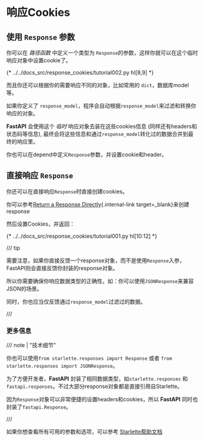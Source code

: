 # 响应Cookies

## 使用 `Response` 参数

你可以在 *路径函数* 中定义一个类型为 `Response`的参数，这样你就可以在这个临时响应对象中设置cookie了。

{* ../../docs_src/response_cookies/tutorial002.py hl[8,9] *}

而且你还可以根据你的需要响应不同的对象，比如常用的 `dict`，数据库model等。

如果你定义了 `response_model`，程序会自动根据`response_model`来过滤和转换你响应的对象。

**FastAPI** 会使用这个 *临时* 响应对象去装在这些cookies信息 (同样还有headers和状态码等信息), 最终会将这些信息和通过`response_model`转化过的数据合并到最终的响应里。

你也可以在depend中定义`Response`参数，并设置cookie和header。

## 直接响应 `Response`

你还可以在直接响应`Response`时直接创建cookies。

你可以参考[Return a Response Directly](response-directly.md){.internal-link target=_blank}来创建response

然后设置Cookies，并返回：

{* ../../docs_src/response_cookies/tutorial001.py hl[10:12] *}

/// tip

需要注意，如果你直接反馈一个response对象，而不是使用`Response`入参，FastAPI则会直接反馈你封装的response对象。

所以你需要确保你响应数据类型的正确性，如：你可以使用`JSONResponse`来兼容JSON的场景。

同时，你也应当仅反馈通过`response_model`过滤过的数据。

///

### 更多信息

/// note | "技术细节"

你也可以使用`from starlette.responses import Response` 或者 `from starlette.responses import JSONResponse`。

为了方便开发者，**FastAPI** 封装了相同数据类型，如`starlette.responses` 和 `fastapi.responses`。不过大部分response对象都是直接引用自Starlette。

因为`Response`对象可以非常便捷的设置headers和cookies，所以 **FastAPI** 同时也封装了`fastapi.Response`。

///

如果你想查看所有可用的参数和选项，可以参考 <a href="https://www.starlette.io/responses/#set-cookie" class="external-link" target="_blank">Starlette帮助文档</a>
